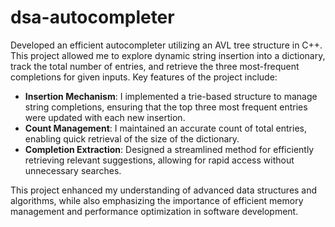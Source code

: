# dsa-autocompleter

Developed an efficient autocompleter utilizing an AVL tree structure in C++. This project allowed me to explore dynamic string insertion into a dictionary, track the total number of entries, and retrieve the three most-frequent completions for given inputs.
Key features of the project include:
- **Insertion Mechanism**: I implemented a trie-based structure to manage string completions, ensuring that the top three most frequent entries were updated with each new insertion.
- **Count Management**: I maintained an accurate count of total entries, enabling quick retrieval of the size of the dictionary.
- **Completion Extraction**: Designed a streamlined method for efficiently retrieving relevant suggestions, allowing for rapid access without unnecessary searches.

This project enhanced my understanding of advanced data structures and algorithms, while also emphasizing the importance of efficient memory management and performance optimization in software development.
